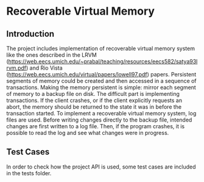 # Recoverable Virtual Memory
## Introduction
The project includes implementation of recoverable virtual memory system like the ones described in the LRVM (https://web.eecs.umich.edu/~prabal/teaching/resources/eecs582/satya93lrvm.pdf) and Rio Vista (https://web.eecs.umich.edu/virtual/papers/lowell97.pdf) papers. Persistent segments of memory could be created and then accessed in a sequence of transactions.
Making the memory persistent is simple: mirror each segment of memory to a backup file on disk. The difficult part is implementing transactions. If the client crashes, or if the client explicitly requests an abort, the memory should be returned to the state it was in before the transaction started.
To implement a recoverable virtual memory system, log files are used. Before writing changes directly to the backup file, intended changes are first written to a log file. Then, if the program crashes, it is possible to read the log and see what changes were in progress.  

## Test Cases
In order to check how the project API is used, some test cases are included in the tests folder. 


